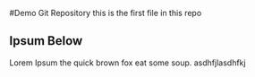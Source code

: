 #Demo Git Repository
this is the first file in this repo

## Ipsum Below
Lorem Ipsum the quick brown fox eat some soup.
asdhfjlasdhfkj